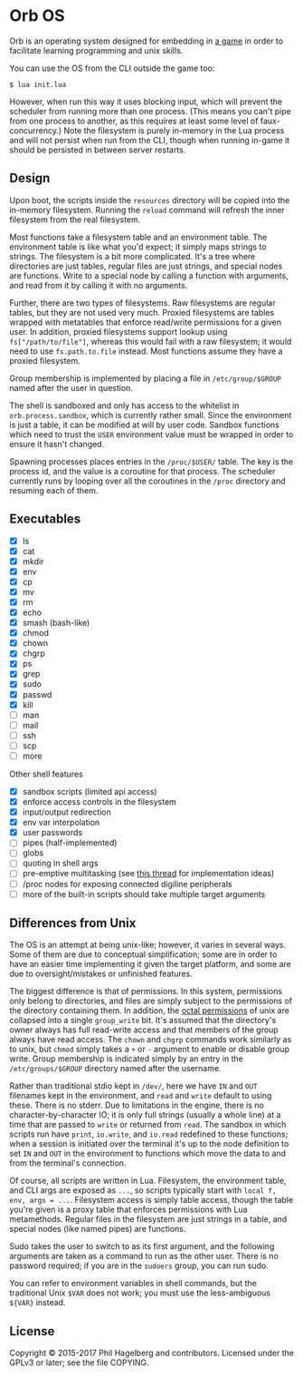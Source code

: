 # Orb OS

Orb is an operating system designed for embedding in
[a game](https://github.com/technomancy/calandria) in order to
facilitate learning programming and unix skills.

You can use the OS from the CLI outside the game too:

```
$ lua init.lua
```

However, when run this way it uses blocking input, which will prevent
the scheduler from running more than one process. (This means you
can't pipe from one process to another, as this requires at least some
level of faux-concurrency.)  Note the filesystem is purely in-memory
in the Lua process and will not persist when run from the CLI, though
when running in-game it should be persisted in between server
restarts.

## Design

Upon boot, the scripts inside the `resources` directory will be copied
into the in-memory filesystem. Running the `reload` command will
refresh the inner filesystem from the real filesystem.

Most functions take a filesystem table and an environment table. The
environment table is like what you'd expect; it simply maps strings to
strings. The filesystem is a bit more complicated. It's a tree where
directories are just tables, regular files are just strings, and
special nodes are functions. Write to a special node by calling a
function with arguments, and read from it by calling it with no
arguments.

Further, there are two types of filesystems. Raw filesystems are
regular tables, but they are not used very much. Proxied filesystems
are tables wrapped with metatables that enforce read/write permissions
for a given user. In addition, proxied filesystems support lookup
using `fs["/path/to/file"]`, whereas this would fail with a raw
filesystem; it would need to use `fs.path.to.file` instead. Most
functions assume they have a proxied filesystem.

Group membership is implemented by placing a file in
`/etc/group/$GROUP` named after the user in question.

The shell is sandboxed and only has access to the whitelist in
`orb.process.sandbox`, which is currently rather small. Since the
environment is just a table, it can be modified at will by user
code. Sandbox functions which need to trust the `USER` environment
value must be wrapped in order to ensure it hasn't changed.

Spawning processes places entries in the `/proc/$USER/` table. The key
is the process id, and the value is a coroutine for that process. The
scheduler currently runs by looping over all the coroutines in the
`/proc` directory and resuming each of them.

## Executables

* [x] ls
* [x] cat
* [x] mkdir
* [x] env
* [x] cp
* [x] mv
* [x] rm
* [x] echo
* [x] smash (bash-like)
* [x] chmod
* [x] chown
* [x] chgrp
* [x] ps
* [x] grep
* [x] sudo
* [x] passwd
* [x] kill
* [ ] man
* [ ] mail
* [ ] ssh
* [ ] scp
* [ ] more

Other shell features

* [x] sandbox scripts (limited api access)
* [x] enforce access controls in the filesystem
* [x] input/output redirection
* [x] env var interpolation
* [x] user passwords
* [ ] pipes (half-implemented)
* [ ] globs
* [ ] quoting in shell args
* [ ] pre-emptive multitasking (see [this thread](https://forum.minetest.net/viewtopic.php?f=47&t=10185) for implementation ideas)
* [ ] /proc nodes for exposing connected digiline peripherals
* [ ] more of the built-in scripts should take multiple target arguments

## Differences from Unix

The OS is an attempt at being unix-like; however, it varies in several
ways. Some of them are due to conceptual simplification; some are in
order to have an easier time implementing it given the target
platform, and some are due to oversight/mistakes or unfinished features.

The biggest difference is that of permissions. In this system,
permissions only belong to directories, and files are simply subject
to the permissions of the directory containing them. In addition, the
[octal permissions](https://en.wikipedia.org/wiki/File_system_permissions#Notation_of_traditional_Unix_permissions)
of unix are collapsed into a single `group_write` bit. It's assumed
that the directory's owner always has full read-write access and that
members of the group always have read access. The `chown` and `chgrp`
commands work similarly as to unix, but `chmod` simply takes a `+` or
`-` argument to enable or disable group write. Group membership is
indicated simply by an entry in the `/etc/groups/$GROUP` directory
named after the username.

Rather than traditional stdio kept in `/dev/`, here we have `IN` and
`OUT` filenames kept in the environment, and `read` and `write`
default to using these. There is no stderr. Due to limitations
in the engine, there is no character-by-character IO; it is only full
strings (usually a whole line) at a time that are passed to `write` or
returned from `read`. The sandbox in which scripts run have `print`,
`io.write`, and `io.read` redefined to these functions; when a session
is initiated over the terminal it's up to the node definition to set
`IN` and `OUT` in the environment to functions which move the data
to and from the terminal's connection.

Of course, all scripts are written in Lua. Filesystem, the environment
table, and CLI args are exposed as `...`, so scripts typically start
with `local f, env, args = ...`. Filesystem access is simply table
access, though the table you're given is a proxy table that enforces
permissions with Lua metamethods. Regular files in the filesystem are
just strings in a table, and special nodes (like named pipes) are
functions.

Sudo takes the user to switch to as its first argument, and the
following arguments are taken as a command to run as the other
user. There is no password required; if you are in the `sudoers`
group, you can run sudo.

You can refer to environment variables in shell commands, but the
traditional Unix `$VAR` does not work; you must use the less-ambiguous
`${VAR}` instead.

## License

Copyright © 2015-2017 Phil Hagelberg and contributors. Licensed under the
GPLv3 or later; see the file COPYING.
